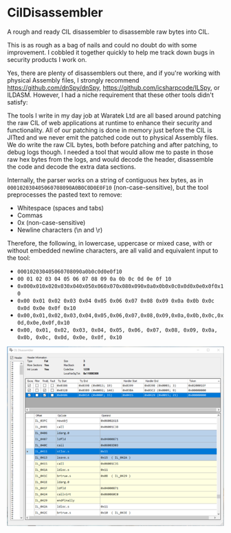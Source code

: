 # CilDisassembler
A rough and ready CIL disassembler to disassemble raw bytes into CIL.

This is as rough as a bag of nails and could no doubt do with some improvement. I cobbled it together quickly to help me track down bugs in security products I work on.

Yes, there are plenty of disassemblers out there, and if you're working with physical Assembly files, I strongly recommend https://github.com/dnSpy/dnSpy, https://github.com/icsharpcode/ILSpy, or ILDASM. However, I had a niche requirement that these other tools didn't satisfy: 

The tools I write in my day job at Waratek Ltd are all based around patching the raw CIL of web applications at runtime to enhance their security and functionality. All of our patching is done in memory just before the CIL is JITted and we never emit the patched code out to physical Assembly files. We do write the raw CIL bytes, both before patching and after patching, to debug logs though. I needed a tool that would allow me to paste in those raw hex bytes from the logs, and would decode the header, disassemble the code and decode the extra data sections.

Internally, the parser works on a string of contiguous hex bytes, as in `000102030405060708090A0B0C0D0E0F10` (non-case-sensitive), but the tool preprocesses the pasted text to remove:
* Whitespace (spaces and tabs)
* Commas
* 0x (non-case-sensitive)
* Newline characters (\n and \r)

Therefore, the following, in lowercase, uppercase or mixed case, with or without embedded newline characters, are all valid and equivalent input to the tool:
* `000102030405060708090a0b0c0d0e0f10`
* `00 01 02 03 04 05 06 07 08 09 0a 0b 0c 0d 0e 0f 10`
* `0x000x010x020x030x040x050x060x070x080x090x0a0x0b0x0c0x0d0x0e0x0f0x10`
* `0x00 0x01 0x02 0x03 0x04 0x05 0x06 0x07 0x08 0x09 0x0a 0x0b 0x0c 0x0d 0x0e 0x0f 0x10`
* `0x00,0x01,0x02,0x03,0x04,0x05,0x06,0x07,0x08,0x09,0x0a,0x0b,0x0c,0x0d,0x0e,0x0f,0x10`
* `0x00, 0x01, 0x02, 0x03, 0x04, 0x05, 0x06, 0x07, 0x08, 0x09, 0x0a, 0x0b, 0x0c, 0x0d, 0x0e, 0x0f, 0x10`

<img src="/images/CilDisassembler.png" alt="CilDisassembler"/>
